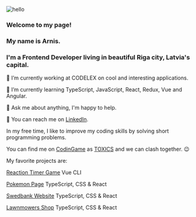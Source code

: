 ![hello](https://media3.giphy.com/media/nlLIFsrosSd0U3gHso/giphy.gif?cid=0165a076c13h585qv79moska6ygsb9bf54cvv1pz5ce636po&rid=giphy.gif&ct=t "Hello!")

### Welcome to my page!
### My name is Arnis.
### I'm a Frontend Developer living in beautiful Riga city, Latvia's capital.

🔭 I’m currently working at CODELEX on cool and interesting applications.

🌱 I’m currently learning TypeScript, JavaScript, React, Redux, Vue and Angular.

💬 Ask me about anything, I'm happy to help.

📧 You can reach me on [LinkedIn](https://www.linkedin.com/in/arnistoks).

In my free time, I like to improve my coding skills by solving short programming problems.

You can find me on [CodinGame](https://www.codingame.com/home) as [TOXICS](https://www.codingame.com/profile/8f0122930ee3ecbc295274dd07c4f63a2838984
) and we can clash together. 😉

My favorite projects are:

[Reaction Timer Game](https://github.com/arnistoks/trenins_reaction-timer-game) Vue CLI

[Pokemon Page](https://github.com/arnistoks/majas-darbs22_pokemons) TypeScript, CSS & React

[Swedbank Website](https://github.com/arnistoks/majas-darbs21_swedbank) TypeScript, CSS & React

[Lawnmowers Shop](https://github.com/arnistoks/majas_darbs19_redux) TypeScript, CSS & React
